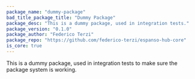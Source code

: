 ```yaml
---
package_name: "dummy-package"
bad_title_package_title: "Dummy Package"
package_desc: "This is a dummy package, used in integration tests."
package_version: "0.1.0"
package_author: "Federico Terzi"
package_repo: "https://github.com/federico-terzi/espanso-hub-core"
is_core: true
---
```

This is a dummy package, used in integration tests to make sure the package system is working.
